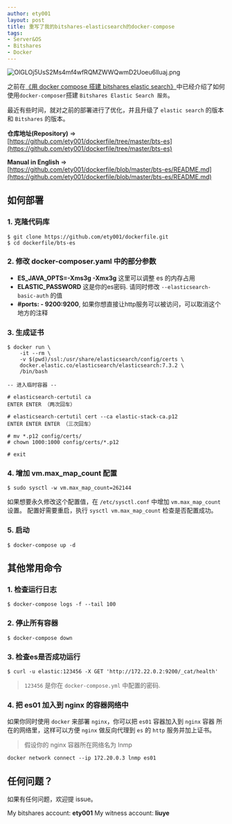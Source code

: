 ```yaml
---
author: ety001
layout: post
title: 重写了我的bitshares-elasticsearch的docker-compose
tags:
- Server&OS
- Bitshares
- Docker
---
```


![OlGLOj5UsS2Ms4mf4wfRQMZWWQwmD2Uoeu6lIuaj.png](https://cdn.steemitimages.com/DQmSWLDEXYtzT8XP4Geq549MY2415EC9JRSsN7VwcMW4wxq/OlGLOj5UsS2Ms4mf4wfRQMZWWQwmD2Uoeu6lIuaj.png)

之前在[《用 docker compose 搭建 bitshares elastic search》](/2019/07/15/bitshares-es-node.html)中已经介绍了如何使用`docker-composer`搭建 `Bitshares Elastic Search 服务`。

最近有些时间，就对之前的部署进行了优化，并且升级了 `elastic search` 的版本和 `Bitshares` 的版本。

**仓库地址(Repository)** => [https://github.com/ety001/dockerfile/tree/master/bts-es](https://github.com/ety001/dockerfile/tree/master/bts-es)

**Manual in English** => [https://github.com/ety001/dockerfile/blob/master/bts-es/README.md](https://github.com/ety001/dockerfile/blob/master/bts-es/README.md)

## 如何部署

### 1. 克隆代码库

```
$ git clone https://github.com/ety001/dockerfile.git
$ cd dockerfile/bts-es
```

### 2. 修改 docker-composer.yaml 中的部分参数

* **ES_JAVA_OPTS=-Xms3g -Xmx3g** 这里可以调整 es 的内存占用
* **ELASTIC_PASSWORD** 这是你的es密码. 请同时修改 `--elasticsearch-basic-auth` 的值
* **#ports: - 9200:9200**, 如果你想直接让http服务可以被访问，可以取消这个地方的注释

### 3. 生成证书

```
$ docker run \
    -it --rm \
    -v $(pwd)/ssl:/usr/share/elasticsearch/config/certs \
    docker.elastic.co/elasticsearch/elasticsearch:7.3.2 \
    /bin/bash

-- 进入临时容器 --

# elasticsearch-certutil ca
ENTER ENTER （两次回车）

# elasticsearch-certutil cert --ca elastic-stack-ca.p12
ENTER ENTER ENTER （三次回车）

# mv *.p12 config/certs/
# chown 1000:1000 config/certs/*.p12

# exit
```

### 4. 增加 vm.max_map_count 配置

```
$ sudo sysctl -w vm.max_map_count=262144
```
如果想要永久修改这个配置值，在 `/etc/sysctl.conf` 中增加 `vm.max_map_count` 设置。
配置好需要重启，执行 `sysctl vm.max_map_count` 检查是否配置成功。

### 5. 启动

```
$ docker-compose up -d
```

## 其他常用命令

### 1. 检查运行日志

```
$ docker-compose logs -f --tail 100
```

### 2. 停止所有容器

```
$ docker-compose down
```

### 3. 检查es是否成功运行

```
$ curl -u elastic:123456 -X GET 'http://172.22.0.2:9200/_cat/health'
```
> `123456` 是你在 `docker-compose.yml` 中配置的密码.

### 4. 把 es01 加入到 nginx 的容器网络中

如果你同时使用 `docker` 来部署 `nginx`，你可以把 `es01` 容器加入到 `nginx` 容器
所在的网络里，这样可以方便 `nginx` 做反向代理到 `es` 的 `http` 服务并加上证书。

> 假设你的 nginx 容器所在网络名为 lnmp
```
docker network connect --ip 172.20.0.3 lnmp es01
```

## 任何问题？

如果有任何问题，欢迎提 issue。

My bitshares account: **ety001**
My witness account: **liuye**
